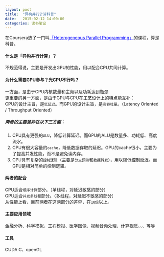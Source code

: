 ```yaml
---     
layout: post     
title:  "异构并行计算科普"     
date:   2015-02-12 14:00:00     
categories: 读书笔记     
---     
```


在Coursera选了一门叫<a href="https://www.coursera.org/course/hetero" style="color:blue">「Heterogeneous Parallel Programming」</a>的课程，算是科普。     

#### 什么是「异构并行计算」？     
不规范得说，主要是开发出GPU的性能，用以配合CPU共同计算。     


#### 为什么需要GPU参与？光CPU不行吗？     
一方面，是由于CPU内核数量和主频以及功耗达到瓶颈     
更重要的另一方面，是由于GPU与CPU在工艺设计上的特点能互补：     
CPU的设计主旨，是`低延迟`。而GPU的设计主旨，是`高吞吐量`。（Latency Oriented / Throughput Oriented）     
##### 两者的主要差异在以下三方面：     
1. CPU具有更强的`ALU`，降低计算延迟。而GPU的ALU是数量多、功耗低、高度流水。     
2. CPU有很大容量的`cache`，降低数据存取的延迟。GPU的cache很小，主要为了提高并发性能，而不是避免读内存。     
3. CPU具有复杂的`控制逻辑`（主要是`分支预测`和`数据转发`），用以降低控制延迟。而GPU是相对简单的控制逻辑。     

#### 两者的配合     
CPU适合`顺序计算`部分。（单线程，对延迟敏感的部分）     
GPU适合`并发多线程`部分。（多线程，对延迟不敏感的部分）     
从性能上看，目前两者在这两部分的差异，在`10倍`以上。     

#### 主要应用领域     
金融分析、科学模拟、工程模拟、医学图像、视频音频处理、计算视觉、、、等等     

#### 工具     
CUDA C、openGL     
